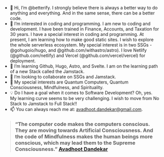 - 👋 Hi, I’m @betterify. I strongly believe there is always a better way to do anything and everything. And in the same sense, there can be a better code. 
- 👀 I’m interested in coding and programming. I am new to coding and development. I have been trained in Finance, Accounts, and Taxation for 30 years. I have a special interest in coding and programming. At present, I am learning how to make good static sites. I wish to explore the whole serverless ecosystem. My special interest is in two SSGs - @gohugoio/hugo, and @github.com/withastro/astro). I love Netlify (@github.com/netlify) and Vercel (@github.com/vercel/vercel) for deployment.
- 🌱 I’m learning Github, Hugo, Astro, and Svelte. I am on the learning path of a new Stack called the Jamstack.
- 💞️ I’m looking to collaborate on SSGs and Jamstack. 
- 💞️ My special interests are Quantum Computers, Quantum Consciousness, Mindfulness, and Spirituality.
- 💡 Do I have a goal when it comes to Software Development? Oh, yes. My learning curve seems to be very challenging. I wish to move from No Stack to Jamstack to Full Stack!!
- 📫 You can always reach me at: avadhoot.dandekar@gmail.com.

> ### “The computer code makes the computers conscious. They are moving towards Artificial Consciousness. And the code of Mindfulness makes the human beings more conscious, which may lead them to the Supreme Consciousness.” [Avadhoot Dandekar](https://www.avadhoot.me/p/avadhoot-dandekar.html)

<!---
betterify/betterify is a ✨ special ✨ repository because its `README.md` (this file) appears on your GitHub profile.
You can click the Preview link to take a look at your changes.
--->
